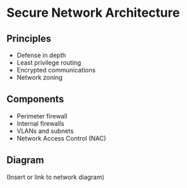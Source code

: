 # Secure Network Architecture

## Principles
- Defense in depth
- Least privilege routing
- Encrypted communications
- Network zoning

## Components
- Perimeter firewall
- Internal firewalls
- VLANs and subnets
- Network Access Control (NAC)

## Diagram
(Insert or link to network diagram)
